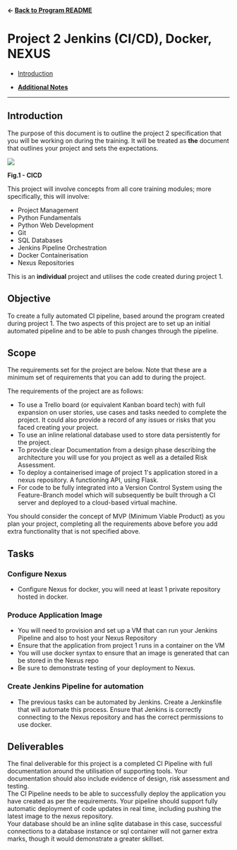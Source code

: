 **&larr; [Back to Program README](../README.md)**
# Project 2 Jenkins (CI/CD), Docker, NEXUS 

  * [Introduction](#introduction)


  * **[Additional Notes](./docs/AdditionalNotes.md)**

---
## Introduction
The purpose of this document is to outline the project 2
specification that you will be working on during the training. It will
be treated as **the** document that outlines your project and sets the
expectations. 

![](./docs/images/cicd.png)  
<figcaption><b>Fig.1 - CICD</b></figcaption>

This project will involve concepts from all core training modules; more
specifically, this will involve:
* Project Management
* Python Fundamentals
* Python Web Development 
* Git
* SQL Databases
* Jenkins Pipeline Orchestration
* Docker Containerisation
* Nexus Repositories

This is an **individual** project and utilises the code created during project 1.

## Objective

To create a fully automated CI pipeline, based around the program created during project 1.
The two aspects of this project are to set up an initial automated pipeline and to be able to push changes through the pipeline. 

## Scope
The requirements set for the project are below. Note that these are a
minimum set of requirements that you can add to during the project.

The requirements of the project are as follows:

*  To use a Trello board (or equivalent Kanban board tech) with full expansion
on user stories, use cases and tasks needed to complete the project.
It could also provide a record of any issues or risks that you faced
creating your project.
*  To use an inline relational database used to store data persistently for the
project.
*  To provide clear Documentation from a design phase describing the architecture
you will use for you project as well as a detailed Risk Assessment.
*  To deploy a containerised image of project 1's application stored in a nexus repository.
   A functioning API, using Flask.
*  For code to be fully integrated into a Version Control System using the
Feature-Branch model which will subsequently be built through a CI
server and deployed to a cloud-based virtual machine.

You should consider the concept of MVP (Minimum Viable Product) as you
plan your project, completing all the requirements above before you add
extra functionality that is not specified above.

## Tasks

### Configure Nexus

* Configure Nexus for docker, you will need at least 1 private repository hosted in docker.

### Produce Application Image

* You will need to provision and set up a VM that can run your Jenkins Pipeline and also to host your Nexus Repository
* Ensure that the application from project 1 runs in a container on the VM
* You will use docker syntax to ensure that an image is generated that can be stored in the Nexus repo
* Be sure to demonstrate testing of your deployment to Nexus.

### Create Jenkins Pipeline for automation

* The previous tasks can be automated by Jenkins. Create a Jenkinsfile that will 
automate this process. Ensure that Jenkins is correctly connecting to the Nexus repository and has the correct permissions to use docker.


## Deliverables

The final deliverable for this project is a completed CI Pipeline with full documentation around the utilisation of supporting tools. Your documentation should also include evidence of design, risk assessment and testing.  
The CI Pipeline needs to be able to successfully deploy the application you have created as per the requirements. Your pipeline should support fully automatic deployment of code updates in real time, including pushing the latest image to the nexus repository.  
Your database should be an inline sqlite database in this case, successful connections to a database instance or sql container will not garner extra marks, though it would demonstrate a greater skillset.
